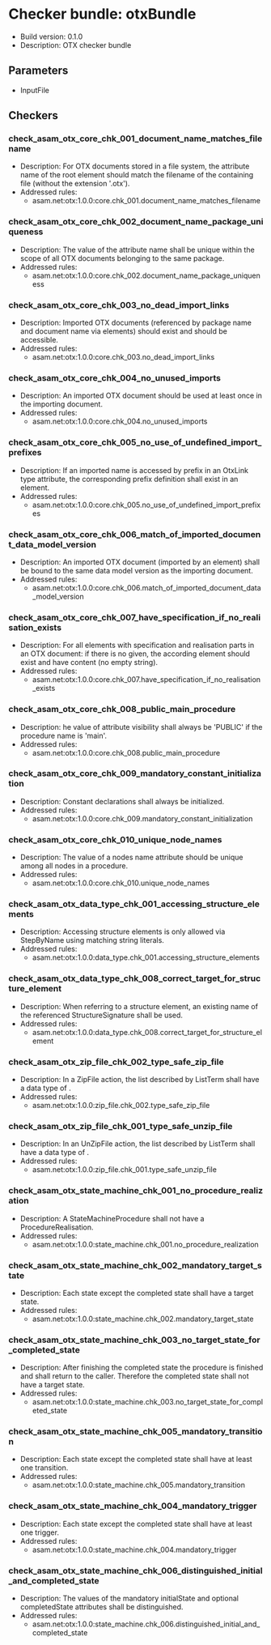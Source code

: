 # Checker bundle: otxBundle

* Build version:  0.1.0
* Description:    OTX checker bundle

## Parameters

* InputFile 

## Checkers

### check_asam_otx_core_chk_001_document_name_matches_filename

* Description: For OTX documents stored in a file system, the attribute name of the <otx> root element should match the filename of the containing file (without the extension '.otx').
* Addressed rules:
  * asam.net:otx:1.0.0:core.chk_001.document_name_matches_filename

### check_asam_otx_core_chk_002_document_name_package_uniqueness

* Description: The value of the <otx> attribute name shall be unique within the scope of all OTX documents belonging to the same package.
* Addressed rules:
  * asam.net:otx:1.0.0:core.chk_002.document_name_package_uniqueness

### check_asam_otx_core_chk_003_no_dead_import_links

* Description: Imported OTX documents (referenced by package name and document name via <import> elements) should exist and should be accessible.
* Addressed rules:
  * asam.net:otx:1.0.0:core.chk_003.no_dead_import_links

### check_asam_otx_core_chk_004_no_unused_imports

* Description: An imported OTX document should be used at least once in the importing document.
* Addressed rules:
  * asam.net:otx:1.0.0:core.chk_004.no_unused_imports

### check_asam_otx_core_chk_005_no_use_of_undefined_import_prefixes

* Description: If an imported name is accessed by prefix in an OtxLink type attribute, the corresponding prefix definition shall exist in an <import> element.
* Addressed rules:
  * asam.net:otx:1.0.0:core.chk_005.no_use_of_undefined_import_prefixes

### check_asam_otx_core_chk_006_match_of_imported_document_data_model_version

* Description: An imported OTX document (imported by an <import> element) shall be bound to the same data model version as the importing document.
* Addressed rules:
  * asam.net:otx:1.0.0:core.chk_006.match_of_imported_document_data_model_version

### check_asam_otx_core_chk_007_have_specification_if_no_realisation_exists

* Description: For all elements with specification and realisation parts in an OTX document: if there is no <realisation> given, the according <specification> element should exist and have content (no empty string).
* Addressed rules:
  * asam.net:otx:1.0.0:core.chk_007.have_specification_if_no_realisation_exists

### check_asam_otx_core_chk_008_public_main_procedure

* Description: he value of <procedure> attribute visibility shall always be 'PUBLIC' if the procedure name is 'main'.
* Addressed rules:
  * asam.net:otx:1.0.0:core.chk_008.public_main_procedure

### check_asam_otx_core_chk_009_mandatory_constant_initialization

* Description: Constant declarations shall always be initialized.
* Addressed rules:
  * asam.net:otx:1.0.0:core.chk_009.mandatory_constant_initialization

### check_asam_otx_core_chk_010_unique_node_names

* Description: The value of a nodes name attribute should be unique among all nodes in a procedure.
* Addressed rules:
  * asam.net:otx:1.0.0:core.chk_010.unique_node_names

### check_asam_otx_data_type_chk_001_accessing_structure_elements

* Description: Accessing structure elements is only allowed via StepByName using matching string literals.
* Addressed rules:
  * asam.net:otx:1.0.0:data_type.chk_001.accessing_structure_elements

### check_asam_otx_data_type_chk_008_correct_target_for_structure_element

* Description: When referring to a structure element, an existing <element> name of the referenced StructureSignature shall be used.
* Addressed rules:
  * asam.net:otx:1.0.0:data_type.chk_008.correct_target_for_structure_element

### check_asam_otx_zip_file_chk_002_type_safe_zip_file

* Description: In a ZipFile action, the list described by ListTerm <extensions> shall have a data type of <String>.
* Addressed rules:
  * asam.net:otx:1.0.0:zip_file.chk_002.type_safe_zip_file

### check_asam_otx_zip_file_chk_001_type_safe_unzip_file

* Description: In an UnZipFile action, the list described by ListTerm <extensions> shall have a data type of <String>.
* Addressed rules:
  * asam.net:otx:1.0.0:zip_file.chk_001.type_safe_unzip_file

### check_asam_otx_state_machine_chk_001_no_procedure_realization

* Description: A StateMachineProcedure shall not have a ProcedureRealisation.
* Addressed rules:
  * asam.net:otx:1.0.0:state_machine.chk_001.no_procedure_realization

### check_asam_otx_state_machine_chk_002_mandatory_target_state

* Description: Each state except the completed state shall have a target state.
* Addressed rules:
  * asam.net:otx:1.0.0:state_machine.chk_002.mandatory_target_state

### check_asam_otx_state_machine_chk_003_no_target_state_for_completed_state

* Description: After finishing the completed state the procedure is finished and shall return to the caller. Therefore the completed state shall not have a target state.
* Addressed rules:
  * asam.net:otx:1.0.0:state_machine.chk_003.no_target_state_for_completed_state

### check_asam_otx_state_machine_chk_005_mandatory_transition

* Description: Each state except the completed state shall have at least one transition.
* Addressed rules:
  * asam.net:otx:1.0.0:state_machine.chk_005.mandatory_transition

### check_asam_otx_state_machine_chk_004_mandatory_trigger

* Description: Each state except the completed state shall have at least one trigger.
* Addressed rules:
  * asam.net:otx:1.0.0:state_machine.chk_004.mandatory_trigger

### check_asam_otx_state_machine_chk_006_distinguished_initial_and_completed_state

* Description: The values of the mandatory initialState and optional completedState attributes shall be distinguished.
* Addressed rules:
  * asam.net:otx:1.0.0:state_machine.chk_006.distinguished_initial_and_completed_state

